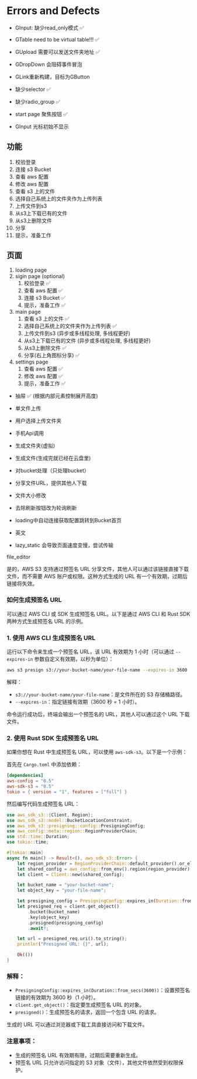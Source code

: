 # Errors and Defects

- GInput: 缺少read_only模式 ✅
- GTable need to be virtual table!!! ✅
- GUpload 需要可以发送文件夹地址 ✅

- GDropDown 会阻碍事件冒泡
- GLink重新构建，目标为GButton
- 缺少selector ✅
- 缺少radio_group ✅

- start page 聚焦按钮 ✅
- GInput 光标初始不显示 

## 功能

1. 校验登录
2. 连接 s3 Bucket
3. 查看 aws 配置
4. 修改 aws 配置
5. 查看 s3 上的文件
6. 选择自己系统上的文件夹作为上传列表
7. 上传文件到s3
8. 从s3上下载已有的文件
9. 从s3上删除文件
10. 分享
11. 提示，准备工作

## 页面

1. loading page
2. sigin page (optional)
   1. 校验登录 ✅
   2. 查看 aws 配置 ✅
   3. 连接 s3 Bucket ✅
   4. 提示，准备工作 ✅
3. main page 
   1. 查看 s3 上的文件 ✅
   2. 选择自己系统上的文件夹作为上传列表 ✅
   3. 上传文件到s3 (异步或多线程处理, 多线程更好)
   4. 从s3上下载已有的文件 (异步或多线程处理, 多线程更好)
   5. 从s3上删除文件 ✅
   6. 分享(右上角图标分享) ✅
4. settings page
   1. 查看 aws 配置 ✅
   2. 修改 aws 配置 ✅
   3. 提示，准备工作 ✅

- 抽屉 ✅ (根据内部元素控制展开高度)
- 单文件上传
- 用户选择上传文件夹
- 手机Api调用
- 生成文件夹(虚拟)
- 生成文件(生成完就已经在云盘里)

- 对bucket处理（只处理bucket）
- 分享文件URL，提供其他人下载
- 文件大小修改
- 去除刷新按钮改为轮询刷新
- loading中自动连接获取配置跳转到Bucket首页
- 英文
- lazy_static 会导致页面速度变慢，尝试传输

file_editor


是的，AWS S3 支持通过预签名 URL 分享文件，其他人可以通过该链接直接下载文件，而不需要 AWS 账户或权限。这种方式生成的 URL 有一个有效期，过期后链接将失效。

### 如何生成预签名 URL

可以通过 AWS CLI 或 SDK 生成预签名 URL。以下是通过 AWS CLI 和 Rust SDK 两种方式生成预签名 URL 的示例。

### 1. **使用 AWS CLI 生成预签名 URL**
运行以下命令来生成一个预签名 URL，该 URL 有效期为 1 小时（可以通过 `--expires-in` 参数自定义有效期，以秒为单位）：

```bash
aws s3 presign s3://your-bucket-name/your-file-name --expires-in 3600
```

解释：
- `s3://your-bucket-name/your-file-name`：是文件所在的 S3 存储桶路径。
- `--expires-in`：指定链接有效期（3600 秒 = 1 小时）。

命令运行成功后，终端会输出一个预签名的 URL，其他人可以通过这个 URL 下载文件。

### 2. **使用 Rust SDK 生成预签名 URL**

如果你想在 Rust 中生成预签名 URL，可以使用 `aws-sdk-s3`。以下是一个示例：

首先在 `Cargo.toml` 中添加依赖：

```toml
[dependencies]
aws-config = "0.5"
aws-sdk-s3 = "0.5"
tokio = { version = "1", features = ["full"] }
```

然后编写代码生成预签名 URL：

```rust
use aws_sdk_s3::{Client, Region};
use aws_sdk_s3::model::BucketLocationConstraint;
use aws_sdk_s3::presigning::config::PresigningConfig;
use aws_config::meta::region::RegionProviderChain;
use std::time::Duration;
use tokio::time;

#[tokio::main]
async fn main() -> Result<(), aws_sdk_s3::Error> {
    let region_provider = RegionProviderChain::default_provider().or_else(Region::new("us-east-1"));
    let shared_config = aws_config::from_env().region(region_provider).load().await;
    let client = Client::new(&shared_config);

    let bucket_name = "your-bucket-name";
    let object_key = "your-file-name";

    let presigning_config = PresigningConfig::expires_in(Duration::from_secs(3600))?; // 有效期为 1 小时
    let presigned_req = client.get_object()
        .bucket(bucket_name)
        .key(object_key)
        .presigned(presigning_config)
        .await?;

    let url = presigned_req.uri().to_string();
    println!("Presigned URL: {}", url);

    Ok(())
}
```

### 解释：
- `PresigningConfig::expires_in(Duration::from_secs(3600))`：设置预签名链接的有效期为 3600 秒（1 小时）。
- `client.get_object()`：指定要生成预签名 URL 的对象。
- `presigned()`：生成预签名的请求，返回一个包含 URL 的请求。

生成的 URL 可以通过浏览器或下载工具直接访问和下载文件。

### 注意事项：
- 生成的预签名 URL 有效期有限，过期后需要重新生成。
- 预签名 URL 只允许访问指定的 S3 对象（文件），其他文件依然受到权限保护。